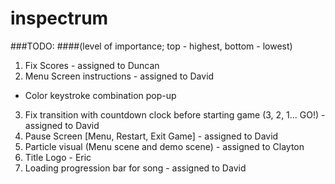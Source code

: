 # inspectrum

###TODO: 
####(level of importance; top - highest, bottom - lowest)
1. Fix Scores - assigned to Duncan
2. Menu Screen instructions - assigned to David
  * Color keystroke combination pop-up
3. Fix transition with countdown clock before starting game (3, 2, 1... GO!) - assigned to David
4. Pause Screen [Menu, Restart, Exit Game] - assigned to David
5. Particle visual (Menu scene and demo scene) - assigned to Clayton
6. Title Logo - Eric
7. Loading progression bar for song - assigned to David
	
